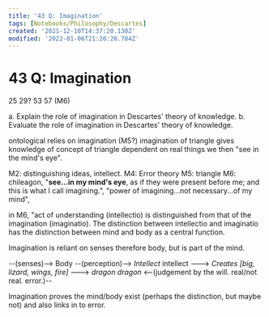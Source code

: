 ```yaml
---
title: '43 Q: Imagination'
tags: [Notebooks/Philosophy/Descartes]
created: '2021-12-10T14:37:20.130Z'
modified: '2022-01-06T21:20:20.784Z'
---
```


# 43 Q: Imagination

25
29?
53 
57 (M6)

a. Explain the role of imagination in Descartes' theory of knowledge.
b. Evaluate the role of imagination in Descartes' theory of knowledge.

ontological relies on imagination (M5?) imagination of triangle gives knowledge of concept of triangle dependent on real things we then "see in the mind's eye".


M2: distinguishing ideas, intellect.
M4: Error theory
M5: triangle
M6: chileagon, "**see...in my mind's eye**, as if they were present before me; and this is what I call imagining.", "power of imagining...not necessary...of my mind", 


in M6, "act of understanding (intellectio) is distinguished from that of the imagination (imaginatio). The distinction between intellectio and imaginatio has the distinction between mind and body as a central function.

Imagination is reliant on senses therefore body, but is part of the mind.

 --(senses)--> Body --(perception)--> _Intellect_
                                        intellect ---> _Creates_
                                              _[big, lizard, wings, fire]_ ---> _dragon_
                                              _dragon_ <--(judgement by the will. real/not real. error.)--

Imagination proves the mind/body exist (perhaps the distinction, but maybe not) and also links in to error.

